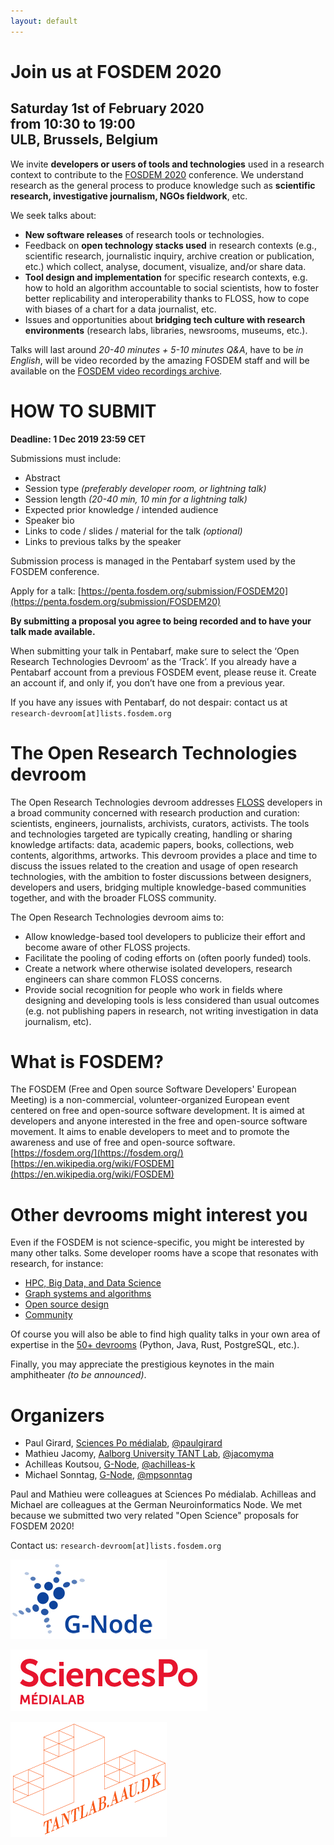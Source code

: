 ```yaml
---
layout: default
---
```

# Join us at FOSDEM 2020
## Saturday 1st of February 2020<br> from 10:30 to 19:00<br>ULB, Brussels, Belgium

We invite **developers or users of tools and technologies** used in a research context to contribute to the [FOSDEM 2020](https://fosdem.org) conference.
We understand research as the general process to produce knowledge such as **scientific research, investigative journalism, NGOs fieldwork**, etc.

We seek talks about:
- **New software releases** of research tools or technologies.
- Feedback on **open technology stacks used** in research contexts (e.g., scientific research, journalistic inquiry, archive creation or publication, etc.) which collect, analyse, document, visualize, and/or share data.
- **Tool design and implementation** for specific research contexts, e.g. how to hold an algorithm accountable to social scientists, how to foster better replicability and interoperability thanks to FLOSS, how to cope with biases of a chart for a data journalist, etc.
- Issues and opportunities about **bridging tech culture with research environments** (research labs, libraries, newsrooms, museums, etc.).

Talks will last around *20-40 minutes + 5-10 minutes Q&A*, have to be *in English*, will be video recorded by the amazing FOSDEM staff and will be available on the [FOSDEM video recordings archive](https://video.fosdem.org/).

# HOW TO SUBMIT

**Deadline: 1 Dec 2019 23:59 CET**

Submissions must include:
- Abstract
- Session type *(preferably developer room, or lightning talk)*
- Session length *(20-40 min, 10 min for a lightning talk)*
- Expected prior knowledge / intended audience
- Speaker bio
- Links to code / slides / material for the talk *(optional)*
- Links to previous talks by the speaker

Submission process is managed in the Pentabarf system used by the FOSDEM conference.

Apply for a talk: [https://penta.fosdem.org/submission/FOSDEM20](https://penta.fosdem.org/submission/FOSDEM20)

**By submitting a proposal you agree to being recorded and to have your talk made available.**

When submitting your talk in Pentabarf, make sure to select the ‘Open Research Technologies Devroom’ as the ‘Track’.
If you already have a Pentabarf account from a previous FOSDEM event, please reuse it. Create an account if, and only if, you don’t have one from a previous year.

If you have any issues with Pentabarf, do not despair: contact us at `research-devroom[at]lists.fosdem.org`

# The Open Research Technologies devroom

The Open Research Technologies devroom addresses [FLOSS](https://www.gnu.org/philosophy/floss-and-foss.en.html) developers in a broad community concerned with research production and curation: scientists, engineers, journalists, archivists, curators, activists.
The tools and technologies targeted are typically creating, handling or sharing knowledge artifacts: data, academic papers, books, collections, web contents, algorithms, artworks.
This devroom provides a place and time to discuss the issues related to the creation and usage of open research technologies, with the ambition to foster discussions between designers, developers and users, bridging multiple knowledge-based communities together, and with the broader FLOSS community.

The Open Research Technologies devroom aims to:
- Allow knowledge-based tool developers to publicize their effort and become aware of other FLOSS projects.
- Facilitate the pooling of coding efforts on (often poorly funded) tools.
- Create a network where otherwise isolated developers, research engineers can share common FLOSS concerns.
- Provide social recognition for people who work in fields where designing and developing tools is less considered than usual outcomes (e.g. not publishing papers in research, not writing investigation in data journalism, etc).

# What is FOSDEM?

The FOSDEM (Free and Open source Software Developers' European Meeting) is a non-commercial, volunteer-organized European event centered on free and open-source software development. It is aimed at developers and anyone interested in the free and open-source software movement. It aims to enable developers to meet and to promote the awareness and use of free and open-source software.  
[https://fosdem.org/](https://fosdem.org/)  
[https://en.wikipedia.org/wiki/FOSDEM](https://en.wikipedia.org/wiki/FOSDEM)

# Other devrooms might interest you

Even if the FOSDEM is not science-specific, you might be interested by many other talks. Some developer rooms have a scope that resonates with research, for instance:
- [HPC, Big Data, and Data Science](https://fosdem.org/2020/schedule/track/hpc_big_data_and_data_science/)
- [Graph systems and algorithms](https://fosdem.org/2020/schedule/track/graph_systems_and_algorithms/)
- [Open source design](https://fosdem.org/2020/schedule/track/open_source_design/)
- [Community](https://fosdem.org/2020/schedule/track/community_devroom/)

Of course you will also be able to find high quality talks in your own area of expertise in the [50+ devrooms](https://fosdem.org/2020/schedule/) (Python, Java, Rust, PostgreSQL, etc.).

Finally, you may appreciate the prestigious keynotes in the main amphitheater *(to be announced)*.

# Organizers

- Paul Girard, [Sciences Po médialab](https://medialab.sciencespo.fr), [@paulgirard](https://github.com/paulgirard)
- Mathieu Jacomy, [Aalborg University TANT Lab](https://www.tantlab.aau.dk/), [@jacomyma](https://github.com/jacomyma)
- Achilleas Koutsou, [G-Node](http://www.g-node.org), [@achilleas-k](https://github.com/achilleas-k)
- Michael Sonntag, [G-Node](http://www.g-node.org), [@mpsonntag](https://github.com/mpsonntag)

Paul and Mathieu were colleagues at Sciences Po médialab.
Achilleas and Michael are colleagues at the German Neuroinformatics Node.
We met because we submitted two very related "Open Science" proposals for FOSDEM 2020!

Contact us: `research-devroom[at]lists.fosdem.org`

![G-Node logo](img/g-node-logo.png)

![médialab logo](img/medialab-logo.png)

![TANTLab logo](img/tantlab-logo.png)
